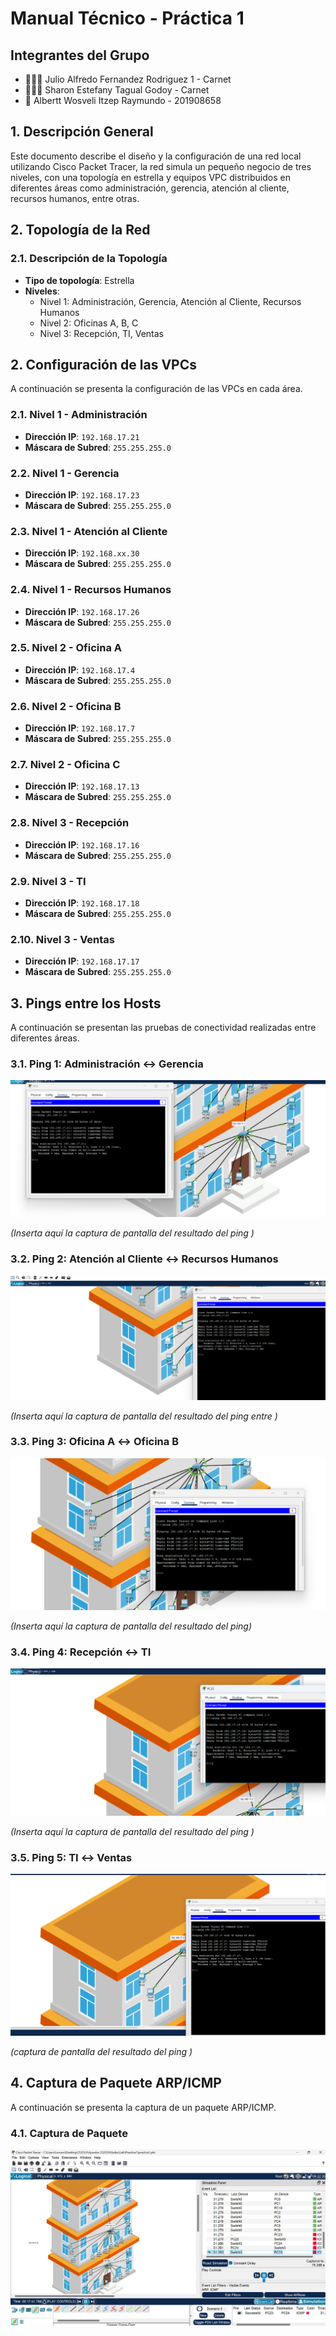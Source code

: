 
# Manual Técnico - Práctica 1

## Integrantes del Grupo
- 👨🏻‍💻 Julio Alfredo Fernandez Rodriguez 1 - Carnet
- 👩🏻‍💻 Sharon Estefany Tagual Godoy 		  - Carnet
- 🐶 Albertt Wosveli Itzep Raymundo 	  - 201908658

## 1. Descripción General

Este documento describe el diseño y la configuración de una red local utilizando Cisco Packet Tracer, la red simula un pequeño negocio de tres niveles, con una topología en estrella y equipos VPC distribuidos en diferentes áreas como administración, gerencia, atención al cliente, recursos humanos, entre otras.

## 2. Topología de la Red

### 2.1. Descripción de la Topología

- **Tipo de topología**: Estrella
- **Niveles**:
  - Nivel 1: Administración, Gerencia, Atención al Cliente, Recursos Humanos
  - Nivel 2: Oficinas A, B, C
  - Nivel 3: Recepción, TI, Ventas


## 2. Configuración de las VPCs

A continuación se presenta la configuración de las VPCs en cada área.

### 2.1. Nivel 1 - Administración

- **Dirección IP**: `192.168.17.21`
- **Máscara de Subred**: `255.255.255.0`

### 2.2. Nivel 1 - Gerencia

- **Dirección IP**: `192.168.17.23`
- **Máscara de Subred**: `255.255.255.0`

### 2.3. Nivel 1 - Atención al Cliente

- **Dirección IP**: `192.168.xx.30`
- **Máscara de Subred**: `255.255.255.0`

### 2.4. Nivel 1 - Recursos Humanos

- **Dirección IP**: `192.168.17.26`
- **Máscara de Subred**: `255.255.255.0`


### 2.5. Nivel 2 - Oficina A

- **Dirección IP**: `192.168.17.4`
- **Máscara de Subred**: `255.255.255.0`


### 2.6. Nivel 2 - Oficina B

- **Dirección IP**: `192.168.17.7`
- **Máscara de Subred**: `255.255.255.0`

### 2.7. Nivel 2 - Oficina C

- **Dirección IP**: `192.168.17.13`
- **Máscara de Subred**: `255.255.255.0`

### 2.8. Nivel 3 - Recepción

- **Dirección IP**: `192.168.17.16`
- **Máscara de Subred**: `255.255.255.0`

### 2.9. Nivel 3 - TI

- **Dirección IP**: `192.168.17.18`
- **Máscara de Subred**: `255.255.255.0`

### 2.10. Nivel 3 - Ventas

- **Dirección IP**: `192.168.17.17`
- **Máscara de Subred**: `255.255.255.0`


## 3. Pings entre los Hosts

A continuación se presentan las pruebas de conectividad realizadas entre diferentes áreas.

### 3.1. Ping 1: Administración ↔ Gerencia

![Ping 1](../images/img1.png)

*(Inserta aquí la captura de pantalla del resultado del ping )*

### 3.2. Ping 2: Atención al Cliente ↔ Recursos Humanos

![Ping 2](../images/img2.png)

*(Inserta aquí la captura de pantalla del resultado del ping entre )*

### 3.3. Ping 3: Oficina A ↔ Oficina B

![Ping 3](../images/img3.png)

*(Inserta aquí la captura de pantalla del resultado del ping)*

### 3.4. Ping 4: Recepción ↔ TI

![Ping 4](../images/img4.png)

*(Inserta aquí la captura de pantalla del resultado del ping )*

### 3.5. Ping 5: TI ↔ Ventas

![Ping 5](../images/img5.png)

*(captura de pantalla del resultado del ping )*

## 4. Captura de Paquete ARP/ICMP

A continuación se presenta la captura de un paquete ARP/ICMP.

### 4.1. Captura de Paquete

![Captura de Paquete](../images/captura_icmp_rpa.jpeg)

